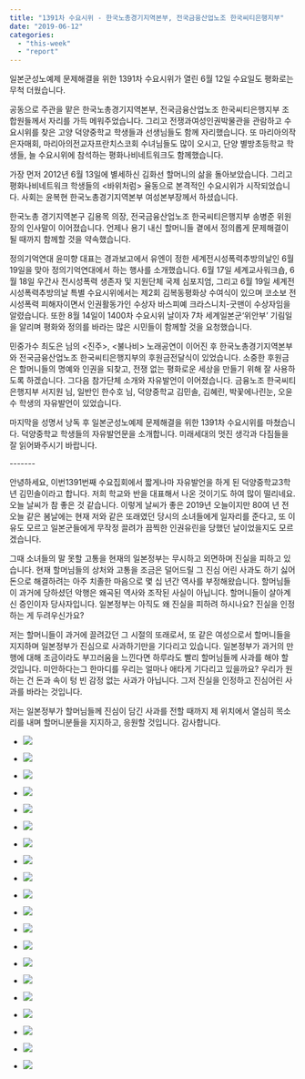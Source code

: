 ```yaml
---
title: "1391차 수요시위 - 한국노총경기지역본부, 전국금융산업노조 한국씨티은행지부"
date: "2019-06-12"
categories: 
  - "this-week"
  - "report"
---
```


일본군성노예제 문제해결을 위한 1391차 수요시위가 열린 6월 12일 수요일도 평화로는 무척 더웠습니다.

공동으로 주관을 맡은 한국노총경기지역본부, 전국금융산업노조 한국씨티은행지부 조합원들께서 자리를 가득 메워주었습니다. 그리고 전쟁과여성인권박물관을 관람하고 수요시위를 찾은 고양 덕양중학교 학생들과 선생님들도 함께 자리했습니다. 또 마리아의작은자매회, 마리아의전교자프란치스코회 수녀님들도 많이 오시고, 단양 별방초등학교 학생들, 늘 수요시위에 참석하는 평화나비네트워크도 함께했습니다.

가장 먼저 2012년 6월 13일에 별세하신 김화선 할머니의 삶을 돌아보았습니다. 그리고 평화나비네트워크 학생들의 <바위처럼> 율동으로 본격적인 수요시위가 시작되었습니다. 사회는 윤복현 한국노총경기지역본부 여성본부장께서 하셨습니다.

한국노총 경기지역본구 김용목 의장, 전국금융산업노조 한국씨티은행지부 송병준 위원장의 인사말이 이어졌습니다. 언제나 용기 내신 할머니들 곁에서 정의롭게 문제해결이 될 때까지 함께할 것을 약속했습니다.

정의기억연대 윤미향 대표는 경과보고에서 유엔이 정한 세계전시성폭력추방의날인 6월 19일을 맞아 정의기억연대에서 하는 행사를 소개했습니다. 6월 17일 세계교사워크숍, 6월 18일 우간사 전시성폭력 생존자 및 지원단체 국제 심포지엄, 그리고 6월 19일 세계전시성폭력추방의날 특별 수요시위에서는 제2회 김복동평화상 수여식이 있으며 코소보 전시성폭력 피해자이면서 인권활동가인 수상자 바스피예 크라스니치-굿맨이 수상자임을 알렸습니다. 또한 8월 14일이 1400차 수요시위 날이자 7차 세계일본군‘위안부’ 기림일을 알리며 평화와 정의를 바라는 많은 시민들이 함께할 것을 요청했습니다.

민중가수 최도은 님의 <진주>, <불나비> 노래공연이 이어진 후 한국노총경기지역본부와 전국금융산업노조 한국씨티은행지부의 후원금전달식이 있었습니다. 소중한 후원금은 할머니들의 명예와 인권을 되찾고, 전쟁 없는 평화로운 세상을 만들기 위해 잘 사용하도록 하겠습니다. 그다음 참가단체 소개와 자유발언이 이어졌습니다. 금융노조 한국씨티은행지부 서지원 님, 일반인 한수호 님, 덕양중학교 김민솔, 김혜린, 박꽃에나린눈, 오윤수 학생의 자유발언이 있었습니다.

마지막을 성명서 낭독 후 일본군성노예제 문제해결을 위한 1391차 수요시위를 마쳤습니다. 덕양중학교 학생들의 자유발언문을 소개합니다. 미래세대의 멋진 생각과 다짐들을 잘 읽어봐주시기 바랍니다.

\-------

안녕하세요, 이번1391번째 수요집회에서 짧게나마 자유발언을 하게 된 덕양중학교3학년 김민솔이라고 합니다. 저희 학교와 반을 대표해서 나온 것이기도 하여 많이 떨리네요. 오늘 날씨가 참 좋은 것 같습니다. 이렇게 날씨가 좋은 2019년 오늘이지만 80여 년 전 오늘 같은 봄날에는 현재 저와 같은 또래였던 당시의 소녀들에게 일자리를 준다고, 또 이유도 모르고 일본군들에게 무작정 끌려가 끔찍한 인권유린을 당했던 날이었을지도 모르겠습니다.

그때 소녀들의 말 못할 고통을 현재의 일본정부는 무시하고 외면하며 진실을 피하고 있습니다. 현재 할머님들의 상처와 고통을 조금은 덜어드릴 그 진심 어린 사과도 하기 싫어 돈으로 해결하려는 아주 치졸한 마음으로 몇 십 년간 역사를 부정해왔습니다. 할머님들이 과거에 당하셨던 악행은 왜곡된 역사와 조작된 사실이 아닙니다. 할머니들이 살아계신 증인이자 당사자입니다. 일본정부는 아직도 왜 진실을 피하려 하시나요? 진실을 인정하는 게 두려우신가요?

저는 할머니들이 과거에 끌려갔던 그 시절의 또래로서, 또 같은 여성으로서 할머니들을 지지하며 일본정부가 진심으로 사과하기만을 기다리고 있습니다. 일본정부가 과거의 만행에 대해 조금이라도 부끄러움을 느낀다면 하루라도 빨리 할머님들께 사과를 해야 할 것입니다. 미안하다는그 한마디를 우리는 얼마나 애타게 기다리고 있을까요? 우리가 원하는 건 돈과 속이 텅 빈 감정 없는 사과가 아닙니다. 그저 진실을 인정하고 진심어린 사과를 바라는 것입니다.

저는 일본정부가 할머님들께 진심이 담긴 사과를 전할 때까지 제 위치에서 열심히 목소리를 내며 할머니분들을 지지하고, 응원할 것입니다. 감사합니다.

- ![](http://womenandwar.net/kr/wp-content/uploads/2019/06/IMGP7381-1024x680.jpg)
    
- ![](http://womenandwar.net/kr/wp-content/uploads/2019/06/IMGP7385-1024x680.jpg)
    
- ![](http://womenandwar.net/kr/wp-content/uploads/2019/06/IMGP7389-1024x680.jpg)
    
- ![](http://womenandwar.net/kr/wp-content/uploads/2019/06/IMGP7393-1024x680.jpg)
    
- ![](http://womenandwar.net/kr/wp-content/uploads/2019/06/IMGP7402-1024x680.jpg)
    
- ![](http://womenandwar.net/kr/wp-content/uploads/2019/06/IMGP7417-1024x680.jpg)
    
- ![](http://womenandwar.net/kr/wp-content/uploads/2019/06/IMGP7422-1024x680.jpg)
    
- ![](http://womenandwar.net/kr/wp-content/uploads/2019/06/IMGP7429-1024x680.jpg)
    
- ![](http://womenandwar.net/kr/wp-content/uploads/2019/06/IMGP7439-1024x680.jpg)
    
- ![](http://womenandwar.net/kr/wp-content/uploads/2019/06/IMGP7440-1024x680.jpg)
    
- ![](http://womenandwar.net/kr/wp-content/uploads/2019/06/IMGP7444-1024x680.jpg)
    
- ![](http://womenandwar.net/kr/wp-content/uploads/2019/06/IMGP7453-1024x680.jpg)
    
- ![](http://womenandwar.net/kr/wp-content/uploads/2019/06/IMGP7457-1024x680.jpg)
    
- ![](http://womenandwar.net/kr/wp-content/uploads/2019/06/IMGP7463-1024x680.jpg)
    
- ![](http://womenandwar.net/kr/wp-content/uploads/2019/06/IMGP7472-1024x680.jpg)
    
- ![](http://womenandwar.net/kr/wp-content/uploads/2019/06/IMGP7475-1024x680.jpg)
    
- ![](http://womenandwar.net/kr/wp-content/uploads/2019/06/IMGP7478-1024x680.jpg)
    
- ![](http://womenandwar.net/kr/wp-content/uploads/2019/06/IMGP7481-1024x680.jpg)
    
- ![](http://womenandwar.net/kr/wp-content/uploads/2019/06/S28BW-419061313550-724x1024.jpg)
    
- ![](http://womenandwar.net/kr/wp-content/uploads/2019/06/untitled-724x1024.png)
